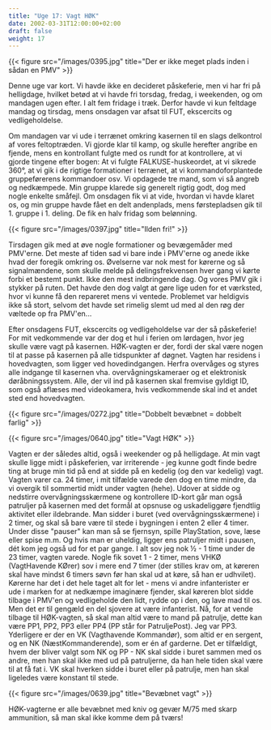 ```yaml
---
title: "Uge 17: Vagt HØK"
date: 2002-03-31T12:00:00+02:00
draft: false
weight: 17
---
```


{{< figure src="/images/0395.jpg" title="Der er ikke meget plads inden i sådan en PMV" >}}

Denne uge var kort. Vi havde ikke en decideret påskeferie, men vi har fri på helligdage, hvilket betød at vi havde fri torsdag, fredag, i weekenden, og om mandagen ugen efter. I alt fem fridage i træk. Derfor havde vi kun feltdage mandag og tirsdag, mens onsdagen var afsat til FUT, ekscercits og vedligeholdelse.

Om mandagen var vi ude i terrænet omkring kasernen til en slags delkontrol af vores feltoptræden. Vi gjorde klar til kamp, og skulle herefter angribe en fjende, mens en kontrollant fulgte med os rundt for at kontrollere, at vi gjorde tingene efter bogen: At vi fulgte FALKUSE-huskeordet, at vi sikrede 360°, at vi gik i de rigtige formationer i terrænet, at vi kommandoforplantede gruppeførerens kommandoer osv. Vi opdagede tre mand, som vi så angreb og nedkæmpede. Min gruppe klarede sig generelt rigtig godt, dog med nogle enkelte småfejl. Om onsdagen fik vi at vide, hvordan vi havde klaret os, og min gruppe havde fået en delt andenplads, mens førstepladsen gik til 1. gruppe i 1. deling. De fik en halv fridag som belønning.

{{< figure src="/images/0397.jpg" title="Ilden fri!" >}}

Tirsdagen gik med at øve nogle formationer og bevægemåder med PMV'erne. Det meste af tiden sad vi bare inde i PMV'erne og anede ikke hvad der foregik omkring os. Øvelserne var nok mest for kørerne og så signalmændene, som skulle melde på delingsfrekvensen hver gang vi kørte forbi et bestemt punkt. Ikke den mest indbringende dag. Og vores PMV gik i stykker på ruten. Det havde den dog valgt at gøre lige uden for et værksted, hvor vi kunne få den repareret mens vi ventede. Problemet var heldigvis ikke så stort, selvom det havde set rimelig slemt ud med al den røg der væltede op fra PMV'en...

Efter onsdagens FUT, ekscercits og vedligeholdelse var der så påskeferie! For mit vedkommende var der dog et hul i ferien om lørdagen, hvor jeg skulle være vagt på kasernen. HØK-vagten er der, fordi der skal være nogen til at passe på kasernen på alle tidspunkter af døgnet. Vagten har residens i hovedvagten, som ligger ved hovedindgangen. Herfra overvåges og styres alle indgange til kasernen vha. overvågningskameraer og et elektronisk døråbningssystem. Alle, der vil ind på kasernen skal fremvise gyldigt ID, som også aflæses med videokamera, hvis vedkommende skal ind et andet sted end hovedvagten.

{{< figure src="/images/0272.jpg" title="Dobbelt bevæbnet = dobbelt farlig" >}}

{{< figure src="/images/0640.jpg" title="Vagt HØK" >}}

Vagten er der således altid, også i weekender og på helligdage. At min vagt skulle ligge midt i påskeferien, var irriterende - jeg kunne godt finde bedre ting at bruge min tid på end at sidde på en kedelig (og den var kedelig) vagt. Vagten varer ca. 24 timer, i mit tilfælde varede den dog en time mindre, da vi overgik til sommertid midt under vagten (hehe). Udover at sidde og nedstirre overvågningsskærmene og kontrollere ID-kort går man også patruljer på kasernen med det formål at opsnuse og uskadeliggøre fjendtlig aktivitet eller ildebrande. Man sidder i buret (ved overvågningsskærmene) i 2 timer, og skal så bare være til stede i bygningen i enten 2 eller 4 timer. Under disse "pauser" kan man så se fjernsyn, spille PlayStation, sove, læse eller spise m.m. Og hvis man er uheldig, ligger ens patruljer midt i pausen, dét kom jeg også ud for et par gange. I alt sov jeg nok ½ - 1 time under de 23 timer, vagten varede. Nogle fik sovet 1 - 2 timer, mens VHKØ (VagtHavende KØrer) sov i mere end 7 timer (der stilles krav om, at køreren skal have mindst 6 timers søvn før han skal ud at køre, så han er udhvilet). Kørerne har det i det hele taget alt for let - mens vi andre infanterister er ude i marken for at nedkæmpe imaginære fjender, skal køreren blot sidde tilbage i PMV'en og vedligeholde den lidt, rydde op i den, og lave mad til os. Men det er til gengæld en del sjovere at være infanterist. Nå, for at vende tilbage til HØK-vagten, så skal man altid være to mand på patrulje, dette kan være PP1, PP2, PP3 eller PP4 (PP står for PatruljePost). Jeg var PP3. Yderligere er der en VK (Vagthavende Kommandør), som altid er en sergent, og en NK (NæstKommanderende), som er én af garderne. Det er tilfældigt, hvem der bliver valgt som NK og PP - NK skal sidde i buret sammen med os andre, men han skal ikke med ud på patruljerne, da han hele tiden skal være til at få fat i. VK skal hverken sidde i buret eller på patrulje, men han skal ligeledes være konstant til stede.

{{< figure src="/images/0639.jpg" title="Bevæbnet vagt" >}}

HØK-vagterne er alle bevæbnet med kniv og gevær M/75 med skarp ammunition, så man skal ikke komme dem på tværs!
